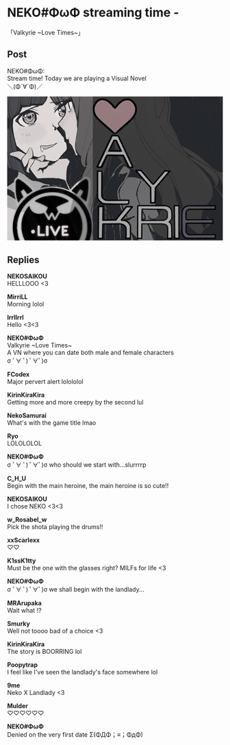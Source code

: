 # NEKO#ΦωΦ streaming time -
「Valkyrie ~Love Times~」
## Post
NEKO#ΦωΦ:<br>
Stream time! Today we are playing a Visual Novel <br>
＼(Φˋ∀ˊΦ)／




![n1201.png](./attachments/n1201.png)
## Replies
**NEKOSAIKOU**<br>
HELLLOOO <3

**MirriLL**<br>
Morning lolol

**lrrllrrl**<br>
Hello <3<3

**NEKO#ΦωΦ**<br>
Valkyrie ~Love Times~<br>
A VN where you can date both male and female characters <br>
σ ﾟ∀ ﾟ) ﾟ∀ﾟ)σ

**FCodex**<br>
Major pervert alert lolololol

**KirinKiraKira**<br>
Getting more and more creepy by the second lul

**NekoSamurai**<br>
What's with the game title lmao

**Ryo**<br>
LOLOLOLOL

**NEKO#ΦωΦ**<br>
σ ﾟ∀ ﾟ) ﾟ∀ﾟ)σ who should we start with...slurrrrp

**C_H_U**<br>
Begin with the main heroine, the main heroine is so cute!!

**NEKOSAIKOU**<br>
I chose NEKO <3<3

**w_Rosabel_w**<br>
Pick the shota playing the drums!!

**xxScarlexx**<br>
♡♡

**K1ssK1tty**<br>
Must be the one with the glasses right? MILFs for life <3

**NEKO#ΦωΦ**<br>
σ ﾟ∀ ﾟ) ﾟ∀ﾟ)σ  we shall begin with the landlady...

**MRArupaka**<br>
Wait what !?

**Smurky**<br>
Well not toooo bad of a choice <3

**KirinKiraKira**<br>
The story is BOORRING lol

**Poopytrap**<br>
I feel like I've seen the landlady's face somewhere lol

**9me**<br>
Neko X Landlady <3

**Mulder**<br>
♡♡♡♡♡♡

**NEKO#ΦωΦ**<br>
Denied on the very first date  Σ(ΦДΦ；≡；ΦдΦ)

